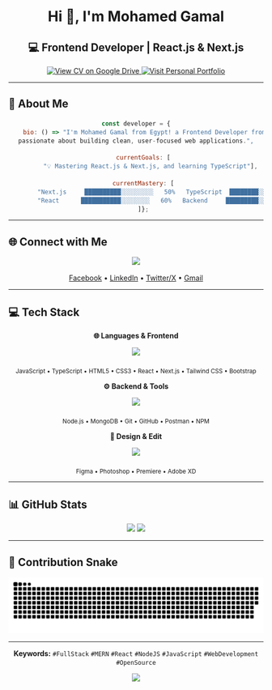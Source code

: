 <h1 align="center">Hi 👋, I'm Mohamed Gamal</h1>
<h2 align="center">💻 Frontend Developer | React.js & Next.js</h2>

<p align="center">
  <a href="https://drive.google.com/file/d/1CJhC5Ku8wie4-CDmyyIMqc4qGEo2Pg6j/view?usp=sharing" target="_blank" rel="noopener noreferrer">
    <img src="https://img.shields.io/badge/CV-View-003366?style=for-the-badge&logo=googledrive&logoColor=white" alt="View CV on Google Drive">
  </a>
  <a href="https://mohamedgamal-loom.vercel.app/" target="_blank" rel="noopener noreferrer">
    <img src="https://img.shields.io/badge/Portfolio-View-000000?style=for-the-badge&logo=vercel&logoColor=white" alt="Visit Personal Portfolio">
  </a>
</p>


---

## 💫 About Me

<div align="center">

```javascript
const developer = {
    bio: () => "I'm Mohamed Gamal from Egypt! a Frontend Developer from Egypt,
passionate about building clean, user-focused web applications.",
    
    currentGoals: [
        "💡 Mastering React.js & Next.js, and learning TypeScript"],

    currentMastery: [
        "Next.js     ██████████░░░░░░░░░   50%   TypeScript  ████████░░░░░░░░░░░   30%",
        "React      ███████████░░░░░░░░   60%   Backend     █████████░░░░░░░░░░   35%"
    ]};
```

</div>

---

## 🌐 Connect with Me
<p align="center">
  <a href="https://go-skill-icons.vercel.app/">
    <img src="https://go-skill-icons.vercel.app/api/icons?i=facebook,linkedin,twitter,gmail&theme=dark&titles=true" />
  </a>
</p>

<p align="center">
  <a href="https://facebook.com/mohamed.jamal84" target="_blank">Facebook</a> •
  <a href="https://linkedin.com/in/mohamed-g-shoaib" target="_blank">LinkedIn</a> •
  <a href="https://x.com/mo0hamed_gamal" target="_blank">Twitter/X</a> •
  <a href="mailto:mohamed.gamal.shoaib@gmail.com" target="_blank">Gmail</a>
</p>

---

## 💻 Tech Stack

<div align="center">

**🌐 Languages & Frontend**
<p align="center">
  <a href="https://go-skill-icons.vercel.app/">
    <img src="https://go-skill-icons.vercel.app/api/icons?i=js,ts,html,css,react,nextjs,tailwind,bootstrap&theme=dark&perline=10&titles=true" />
  </a>
</p>
<p align="center">
  <sub>JavaScript • TypeScript • HTML5 • CSS3 • React • Next.js • Tailwind CSS • Bootstrap</sub>
</p>

**⚙️ Backend & Tools**
<p align="center">
  <a href="https://go-skill-icons.vercel.app/">
    <img src="https://go-skill-icons.vercel.app/api/icons?i=nodejs,mongodb,git,github,postman,npm&theme=dark&perline=10&titles=true" />
  </a>
</p>
<p align="center">
  <sub>Node.js • MongoDB • Git • GitHub • Postman • NPM</sub>
</p>

**🎨 Design & Edit**
<p align="center">
  <a href="https://go-skill-icons.vercel.app/">
    <img src="https://go-skill-icons.vercel.app/api/icons?i=figma,ps,pr,xd&theme=dark&perline=4&titles=true" />
  </a>
</p>
<p align="center">
  <sub>Figma • Photoshop • Premiere • Adobe XD</sub>
</p>

</div>

---

## 📊 GitHub Stats
<div align="center">
  <img src="https://github-readme-stats.vercel.app/api/top-langs/?username=mo0hamed-shoaib&theme=radical&hide_border=true&include_all_commits=true&count_private=true&layout=compact" height="170" />
  <img src="https://nirzak-streak-stats.vercel.app/?user=mo0hamed-shoaib&theme=radical&hide_border=true" height="165"/>
</div>

---

## 🐍 Contribution Snake
<p align="center">
  <img src="https://raw.githubusercontent.com/mo0hamed-shoaib/mo0hamed-shoaib/output/github-contribution-grid-snake-radical.svg" alt="Snake animation" />
</p>

---

<div align="center">
  
  
  **Keywords:** `#FullStack` `#MERN` `#React` `#NodeJS` `#JavaScript` `#WebDevelopment` `#OpenSource`
  
  <img src="https://capsule-render.vercel.app/api?type=waving&color=gradient&customColorList=6,11,20&height=80&section=footer&text=Thanks%20for%20Visiting%20my%20Profile,%20Happy%20Coding%20💗&fontSize=22&fontColor=fff&animation=twinkling" />
</div>

